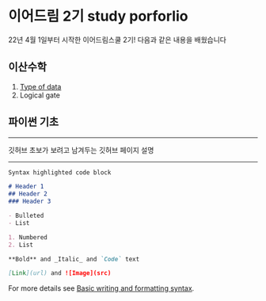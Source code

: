 # 이어드림 2기 study porforlio

22년 4월 1일부터 시작한 이어드림스쿨 2기!
다음과 같은 내용을 배웠습니다


## 이산수학

1. [Type of data](1.Types_of_data_DiscreteMath.html)
2. Logical gate

## 파이썬 기초


<hr/>
깃허브 초보가 보려고 남겨두는 깃허브 페이지 설명   
<hr/>

```markdown
Syntax highlighted code block

# Header 1
## Header 2
### Header 3

- Bulleted
- List

1. Numbered
2. List

**Bold** and _Italic_ and `Code` text

[Link](url) and ![Image](src)
```

For more details see [Basic writing and formatting syntax](https://docs.github.com/en/github/writing-on-github/getting-started-with-writing-and-formatting-on-github/basic-writing-and-formatting-syntax).
